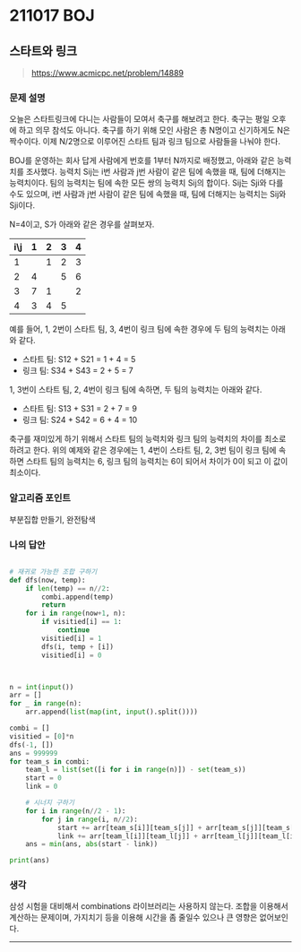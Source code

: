 # 211017 BOJ

## 스타트와 링크 

> https://www.acmicpc.net/problem/14889

### 문제 설명

오늘은 스타트링크에 다니는 사람들이 모여서 축구를 해보려고 한다. 축구는 평일 오후에 하고 의무 참석도 아니다. 축구를 하기 위해 모인 사람은 총 N명이고 신기하게도 N은 짝수이다. 이제 N/2명으로 이루어진 스타트 팀과 링크 팀으로 사람들을 나눠야 한다.

BOJ를 운영하는 회사 답게 사람에게 번호를 1부터 N까지로 배정했고, 아래와 같은 능력치를 조사했다. 능력치 Sij는 i번 사람과 j번 사람이 같은 팀에 속했을 때, 팀에 더해지는 능력치이다. 팀의 능력치는 팀에 속한 모든 쌍의 능력치 Sij의 합이다. Sij는 Sji와 다를 수도 있으며, i번 사람과 j번 사람이 같은 팀에 속했을 때, 팀에 더해지는 능력치는 Sij와 Sji이다.

N=4이고, S가 아래와 같은 경우를 살펴보자.

| i\j  | 1    | 2    | 3    | 4    |
| :--- | :--- | :--- | :--- | :--- |
| 1    |      | 1    | 2    | 3    |
| 2    | 4    |      | 5    | 6    |
| 3    | 7    | 1    |      | 2    |
| 4    | 3    | 4    | 5    |      |

예를 들어, 1, 2번이 스타트 팀, 3, 4번이 링크 팀에 속한 경우에 두 팀의 능력치는 아래와 같다.

- 스타트 팀: S12 + S21 = 1 + 4 = 5
- 링크 팀: S34 + S43 = 2 + 5 = 7

1, 3번이 스타트 팀, 2, 4번이 링크 팀에 속하면, 두 팀의 능력치는 아래와 같다.

- 스타트 팀: S13 + S31 = 2 + 7 = 9
- 링크 팀: S24 + S42 = 6 + 4 = 10

축구를 재미있게 하기 위해서 스타트 팀의 능력치와 링크 팀의 능력치의 차이를 최소로 하려고 한다. 위의 예제와 같은 경우에는 1, 4번이 스타트 팀, 2, 3번 팀이 링크 팀에 속하면 스타트 팀의 능력치는 6, 링크 팀의 능력치는 6이 되어서 차이가 0이 되고 이 값이 최소이다.

### 알고리즘 포인트

부분집합 만들기, 완전탐색

### 나의 답안

```python

# 재귀로 가능한 조합 구하기
def dfs(now, temp):
    if len(temp) == n//2:
        combi.append(temp)
        return
    for i in range(now+1, n):
        if visitied[i] == 1:
            continue
        visitied[i] = 1
        dfs(i, temp + [i])
        visitied[i] = 0



n = int(input())
arr = []
for _ in range(n):
    arr.append(list(map(int, input().split())))

combi = []
visitied = [0]*n
dfs(-1, [])
ans = 999999
for team_s in combi:
    team_l = list(set([i for i in range(n)]) - set(team_s))
    start = 0
    link = 0

    # 시너지 구하기
    for i in range(n//2 - 1):
        for j in range(i, n//2):
            start += arr[team_s[i]][team_s[j]] + arr[team_s[j]][team_s[i]]
            link += arr[team_l[i]][team_l[j]] + arr[team_l[j]][team_l[i]]
    ans = min(ans, abs(start - link))

print(ans)
```



### 생각

삼성 시험을 대비해서 combinations 라이브러리는 사용하지 않는다. 조합을 이용해서 계산하는 문제이며, 가지치기 등을 이용해 시간을 좀 줄일수 있으나 큰 영향은 없어보인다.

---

